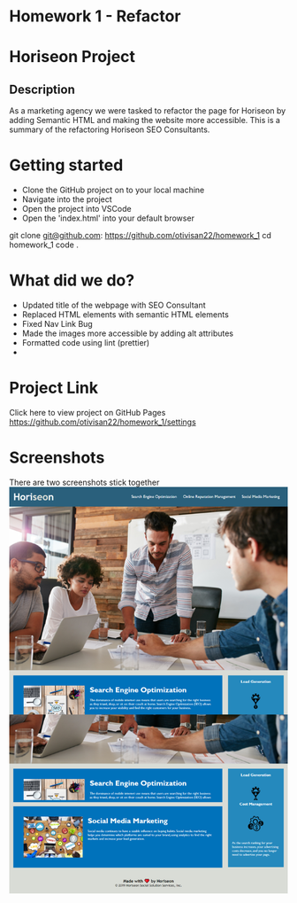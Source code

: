# Homework 1 - Refactor

# Horiseon Project

## Description

As a marketing agency we were tasked to refactor the page for Horiseon by adding Semantic HTML and making the website more accessible.
This is a summary of the refactoring Horiseon SEO Consultants.

# Getting started

- Clone the GitHub project on to your local machine
- Navigate into the project
- Open the project into VSCode
- Open the 'index.html' into your default browser

git clone git@github.com: https://github.com/otivisan22/homework_1
cd homework_1
code .

# What did we do?

- Updated title of the webpage with SEO Consultant
- Replaced HTML elements with semantic HTML elements
- Fixed Nav Link Bug
- Made the images more accessible by adding alt attributes
- Formatted code using lint (prettier)
-

# Project Link

Click here to view project on GitHub Pages
https://github.com/otivisan22/homework_1/settings

# Screenshots

There are two screenshots stick together
![screenshot1](./assets/images/finished_screenshot.png)
